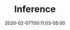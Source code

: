 ---
title: "Inference"
date: 2020-02-07T00:11:03-05:00
icon: "ti-direction-alt"
description: "Code related to real-time or batch inferences"
type : "code"
---